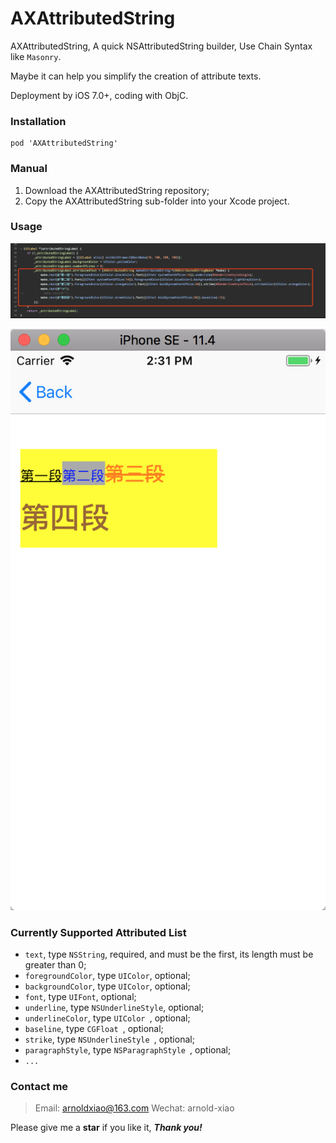# AXAttributedString
AXAttributedString, A quick NSAttributedString builder, Use Chain Syntax like ```Masonry```.

Maybe it can help you simplify the creation of attribute texts.

Deployment by iOS 7.0+, coding with ObjC.

### Installation
```
pod 'AXAttributedString'
```

### Manual
1. Download the AXAttributedString repository;
2. Copy the AXAttributedString sub-folder into your Xcode project.

### Usage
![code](https://github.com/arnoldxiao/AXAttributedString/blob/master/code_usage.png?raw=true)

![ui](https://github.com/arnoldxiao/AXAttributedString/blob/master/code_ui.png?raw=true)

### Currently Supported Attributed List
* ```text```, type ```NSString```, required, and must be the first, its length must be greater than 0;
* ```foregroundColor```, type ```UIColor```, optional;
* ```backgroundColor```, type ```UIColor```, optional;
* ```font```, type ```UIFont```, optional;
* ```underline```, type ```NSUnderlineStyle```, optional;
* ```underlineColor```, type ```UIColor ```, optional;
* ```baseline```, type ```CGFloat ```, optional;
* ```strike```, type ```NSUnderlineStyle ```, optional;
* ```paragraphStyle```, type ```NSParagraphStyle ```, optional;
* ```...```

### Contact me
> Email: <arnoldxiao@163.com>
> Wechat: arnold-xiao

Please give me a **star** if you like it, ***Thank you!***

